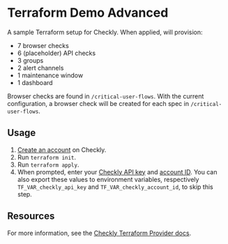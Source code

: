 # Terraform Demo Advanced

A sample Terraform setup for Checkly. When applied, will provision:
- 7 browser checks
- 6 (placeholder) API checks
- 3 groups
- 2 alert channels
- 1 maintenance window
- 1 dashboard

Browser checks are found in `/critical-user-flows`. With the current configuration, a browser check will be created for each spec in `/critical-user-flows`.

## Usage

1. [Create an account](https://app.checklyhq.com/signup) on Checkly.
2. Run `terraform init`.
3. Run `terraform apply`.
4. When prompted, enter your [Checkly API key](https://app.checklyhq.com/settings/user/api-keys) and [account ID](https://app.checklyhq.com/settings/account/general). You can also export these values to environment variables, respectively `TF_VAR_checkly_api_key` and `TF_VAR_checkly_account_id`, to skip this step.

## Resources

For more information, see the [Checkly Terraform Provider docs](https://www.checklyhq.com/docs/terraform-provider/).